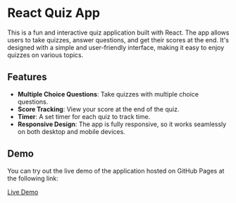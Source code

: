 # React Quiz App

This is a fun and interactive quiz application built with React. The app allows users to take quizzes, answer questions, and get their scores at the end. It's designed with a simple and user-friendly interface, making it easy to enjoy quizzes on various topics.

## Features

- **Multiple Choice Questions**: Take quizzes with multiple choice questions.
- **Score Tracking**: View your score at the end of the quiz.
- **Timer**: A set timer for each quiz to track time.
- **Responsive Design**: The app is fully responsive, so it works seamlessly on both desktop and mobile devices.

## Demo

You can try out the live demo of the application hosted on GitHub Pages at the following link:

[Live Demo](https://meetgojiya98.github.io/Quiz-App/)
